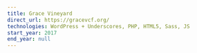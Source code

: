 ```yaml
---
title: Grace Vineyard
direct_url: https://gracevcf.org/
technologies: WordPress + Underscores, PHP, HTML5, Sass, JS
start_year: 2017
end_year: null
---
```

